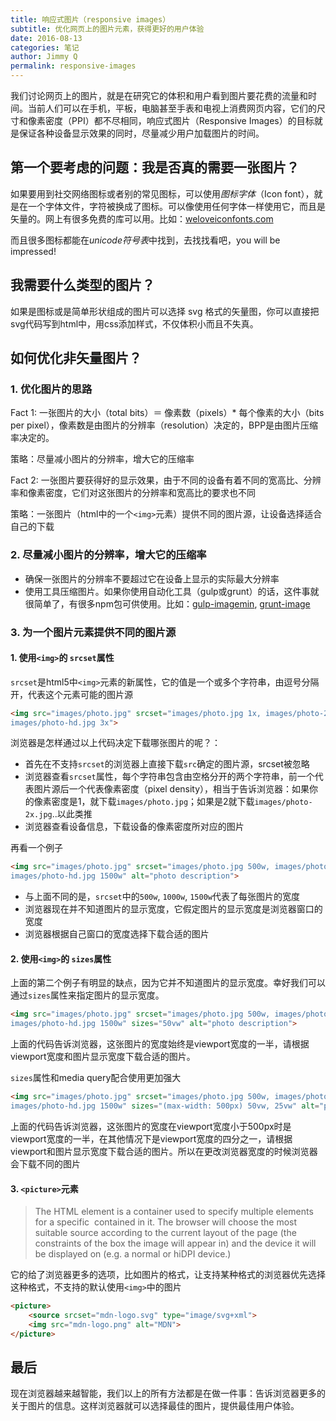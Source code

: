 ```yaml
---
title: 响应式图片（responsive images）
subtitle: 优化网页上的图片元素，获得更好的用户体验
date: 2016-08-13
categories: 笔记
author: Jimmy Q
permalink: responsive-images
---
```


我们讨论网页上的图片，就是在研究它的体积和用户看到图片要花费的流量和时间。当前人们可以在手机，平板，电脑甚至手表和电视上消费网页内容，它们的尺寸和像素密度（PPI）都不尽相同，响应式图片（Responsive Images）的目标就是保证各种设备显示效果的同时，尽量减少用户加载图片的时间。

## 第一个要考虑的问题：我是否真的需要一张图片？

如果要用到社交网络图标或者别的常见图标，可以使用*图标字体*（Icon font），就是在一个字体文件，字符被换成了图标。可以像使用任何字体一样使用它，而且是矢量的。网上有很多免费的库可以用。比如：[weloveiconfonts.com](http://weloveiconfonts.com/)

而且很多图标都能在*unicode符号表*中找到，去找找看吧，you will be impressed!

## 我需要什么类型的图片？

如果是图标或是简单形状组成的图片可以选择 svg 格式的矢量图，你可以直接把svg代码写到html中，用css添加样式，不仅体积小而且不失真。

## 如何优化非矢量图片？

### 1. 优化图片的思路

Fact 1: 一张图片的大小（total bits）＝ 像素数（pixels）* 每个像素的大小（bits per pixel），像素数是由图片的分辨率（resolution）决定的，BPP是由图片压缩率决定的。

策略：尽量减小图片的分辨率，增大它的压缩率

Fact 2: 一张图片要获得好的显示效果，由于不同的设备有着不同的宽高比、分辨率和像素密度，它们对这张图片的分辨率和宽高比的要求也不同

策略：一张图片（html中的一个`<img>`元素）提供不同的图片源，让设备选择适合自己的下载

### 2. 尽量减小图片的分辨率，增大它的压缩率

* 确保一张图片的分辨率不要超过它在设备上显示的实际最大分辨率
* 使用工具压缩图片。如果你使用自动化工具（gulp或grunt）的话，这件事就很简单了，有很多npm包可供使用。比如：[gulp-imagemin](https://www.npmjs.com/package/gulp-imagemin), [grunt-image](https://www.npmjs.com/package/grunt-image)

### 3. 为一个图片元素提供不同的图片源

#### 1. 使用`<img>`的 `srcset`属性

`srcset`是html5中`<img>`元素的新属性，它的值是一个或多个字符串，由逗号分隔开，代表这个元素可能的图片源

```html
<img src="images/photo.jpg" srcset="images/photo.jpg 1x, images/photo-2x.jpg 2x,
images/photo-hd.jpg 3x">
```
浏览器是怎样通过以上代码决定下载哪张图片的呢？：

* 首先在不支持`srcset`的浏览器上直接下载`src`确定的图片源，srcset被忽略
* 浏览器查看`srcset`属性，每个字符串包含由空格分开的两个字符串，前一个代表图片源后一个代表像素密度（pixel density），相当于告诉浏览器：如果你的像素密度是1，就下载`images/photo.jpg`；如果是2就下载`images/photo-2x.jpg`..以此类推
* 浏览器查看设备信息，下载设备的像素密度所对应的图片

再看一个例子

```html
<img src="images/photo.jpg" srcset="images/photo.jpg 500w, images/photo-2x.jpg 1000w,
images/photo-hd.jpg 1500w" alt="photo description">
```
* 与上面不同的是，`srcset`中的`500w`, `1000w`, `1500w`代表了每张图片的宽度
* 浏览器现在并不知道图片的显示宽度，它假定图片的显示宽度是浏览器窗口的宽度
* 浏览器根据自己窗口的宽度选择下载合适的图片

#### 2. 使用`<img>`的 `sizes`属性

上面的第二个例子有明显的缺点，因为它并不知道图片的显示宽度。幸好我们可以通过`sizes`属性来指定图片的显示宽度。

```html
<img src="images/photo.jpg" srcset="images/photo.jpg 500w, images/photo-2x.jpg 1000w,
images/photo-hd.jpg 1500w" sizes="50vw" alt="photo description">
```

上面的代码告诉浏览器，这张图片的宽度始终是viewport宽度的一半，请根据viewport宽度和图片显示宽度下载合适的图片。

`sizes`属性和media query配合使用更加强大

```html
<img src="images/photo.jpg" srcset="images/photo.jpg 500w, images/photo-2x.jpg 1000w,
images/photo-hd.jpg 1500w" sizes="(max-width: 500px) 50vw, 25vw" alt="photo description">
```
上面的代码告诉浏览器，这张图片的宽度在viewport宽度小于500px时是viewport宽度的一半，在其他情况下是viewport宽度的四分之一，请根据viewport和图片显示宽度下载合适的图片。所以在更改浏览器宽度的时候浏览器会下载不同的图片

#### 3. `<picture>`元素

> The HTML <picture> element is a container used to specify multiple <source> elements for a specific <img> contained in it. The browser will choose the most suitable source according to the current layout of the page (the constraints of the box the image will appear in) and the device it will be displayed on (e.g. a normal or hiDPI device.)

它的给了浏览器更多的选项，比如图片的格式，让支持某种格式的浏览器优先选择这种格式，不支持的默认使用`<img>`中的图片

```html
​<picture>
    <source srcset="mdn-logo.svg" type="image/svg+xml">
    <img src="mdn-logo.png" alt="MDN">
</picture>
```

## 最后

现在浏览器越来越智能，我们以上的所有方法都是在做一件事：告诉浏览器更多的关于图片的信息。这样浏览器就可以选择最佳的图片，提供最佳用户体验。
